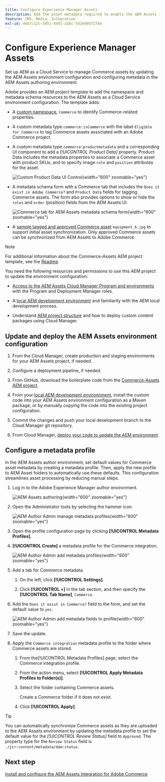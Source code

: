 ```yaml
---
title: Configure Experience Manager Assets
description: Add the asset metadata required to enable the AEM Assets Integration for Commerce to synchronize assets between Adobe Commerce and Experience Manager Assets projects.
feature: CMS, Media, Integration
exl-id: deb7c12c-5951-4491-a2bc-542e993f1f84
---
```

# Configure Experience Manager Assets

Set up AEM as a Cloud Service to manage Commerce assets by updating the AEM Assets environment configuration and configuring metadata in the AEM Assets authoring environment.

Adobe provides an AEM project template to add the namespace and metadata schema resources to the AEM Assets as a Cloud Service environment configuration. The template adds:

- A [custom namespace](https://github.com/ankumalh/assets-commerce/blob/main/ui.config/jcr_root/apps/commerce/config/org.apache.sling.jcr.repoinit.RepositoryInitializer~commerce-namespaces.cfg.json), `Commerce` to identify Commerce-related properties.

- A custom metadata type `commerce:isCommerce` with the label `Eligible for Commerce` to tag Commerce assets associated with an Adobe Commerce project.

- A custom metadata type `commerce:productmetadata` and a corresponding UI component to add a *[!UICONTROL Product Data]* property. Product Data includes the metadata properties to associate a Commerce asset with product SKUs, and to specify image `role` and `position` attributes for the asset.

  ![Custom Product Data UI Control](./assets/aem-commerce-sku-metadata-fields-from-template.png){width="600" zoomable="yes"}

- A metadata schema form with a Commerce tab that includes the `Does it exist in Adobe Commerce?` and `Product Data` fields for tagging Commerce assets. The form also provides options to show or hide the `roles` and `order` (position) fields from the AEM Assets UI.

   ![Commerce tab for AEM Assets metadata schema form](./assets/assets-configure-metadata-schema-form-editor.png){width="600" zoomable="yes"}

- A [sample tagged and approved Commerce asset](https://github.com/ankumalh/assets-commerce/blob/main/ui.content/src/main/content/jcr_root/content/dam/wknd/en/activities/hiking/equipment_6.jpg/.content.xml) `equipment_6.jpg` to support initial asset synchronization. Only approved Commerce assets can be synchronized from AEM Assets to Adobe Commerce.

>[!NOTE]
>For additional information about the Commerce-Assets AEM project template, see the [Readme](https://github.com/ankumalh/assets-commerce).

You need the following resources and permissions to use this AEM project to update the environment configuration:

- [Access to the AEM Assets Cloud Manager Program and environments](https://experienceleague.adobe.com/en/docs/experience-manager-cloud-service/content/onboarding/journey/cloud-manager#access-sysadmin-bo) with the Program and Deployment Manager roles.

- A [local AEM development environment](https://experienceleague.adobe.com/en/docs/experience-manager-learn/cloud-service/local-development-environment-set-up/overview) and familiarity with the AEM local development process.

- Understand [AEM project structure](https://experienceleague.adobe.com/en/docs/experience-manager-cloud-service/content/implementing/developing/aem-project-content-package-structure) and how to deploy custom content packages using Cloud Manager.

## Update and deploy the AEM Assets environment configuration

1. From the Cloud Manager, create production and staging environments for your AEM Assets project, if needed.

1. Configure a deployment pipeline, if needed.

1. From GitHub, download the boilerplate code from the [Commerce-Assets AEM project](https://github.com/ankumalh/assets-commerce).

1. From your [local AEM development environnment](https://experienceleague.adobe.com/en/docs/experience-manager-learn/cloud-service/local-development-environment-set-up/overview), install the custom code into your AEM Assets environment configuration as a Maven package, or by manually copying the code into the existing project configuration.

1. Commit the changes and push your local development branch to the Cloud Manager git repository.

1. From Cloud Manager, [deploy your code to update the AEM environment](https://experienceleague.adobe.com/en/docs/experience-manager-cloud-service/content/implementing/using-cloud-manager/deploy-code#deploying-code-with-cloud-manager).

## Configure a metadata profile

In the AEM Assets author environment, set default values for Commerce asset metadata by creating a metadata profile. Then, apply the new profile to AEM Asset folders to automatically use these defaults. This configuration streamlines asset processing by reducing manual steps.

1. Log in to the Adobe Experience Manager author environment.

   ![AEM Assets authoring](./assets/aem-assets-authoring.png){width="600" zoomable="yes"}

1. Open the Administrator tools by selecting the hammer icon.

   ![AEM Author Admin manage metadata profiles](./assets/aem-manage-metadata-profiles.png){width="600" zoomable="yes"}

1. Open the profile configuration page by clicking **[!UICONTROL Metadata Profiles]**.

1. **[!UICONTROL Create]** a metadata profile for the Commerce integration.

   ![AEM Author Admin add metadata profiles ](./assets/aem-create-metadata-profile.png){width="600" zoomable="yes"}

1. Add a tab for Commerce metadata.

   1. On the left, click  **[!UICONTROL Settings]**.

   1. Click  **[!UICONTROL +]** in the tab section, and then specify the **[!UICONTROL Tab Name]**, `Commerce`.

1. Add the `Does it exist in Commerce?` field to the form, and set the default value to `yes`.

   ![AEM Author Admin add metadata fields to profile](./assets/aem-edit-metadata-profile-fields.png){width="600" zoomable="yes"}

1. Save the update.

1. Apply the `Commerce integration` metadata profile to the folder where Commerce assets are stored.

   1. From the[!UICONTROL  Metadata Profiles] page, select the Commerce integration profile.

   1. From the action menu, select **[!UICONTROL Apply Metadata Profiles to Folder(s)]**.

   1. Select the folder containing Commerce assets.

      Create a Commerce folder if it does not exist.

   1. Click **[!UICONTROL Apply]**.

>[!TIP]
>
>You can automatically synchronize Commerce assets as they are uploaded to the AEM Assets environment by updating the metadata profile to set the default value for the _[!UICONTROL Review Status]_ field to `Approved`. The property type for the `Review Status` field is `./jcr:content/metadata/dam:status`.

## Next step

[Install and configure the AEM Assets Integration for Adobe Commerce](aem-assets-configure-commerce.md)
